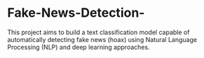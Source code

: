 # Fake-News-Detection-
This project aims to build a text classification model capable of automatically detecting fake news (hoax) using Natural Language Processing (NLP) and deep learning approaches.
